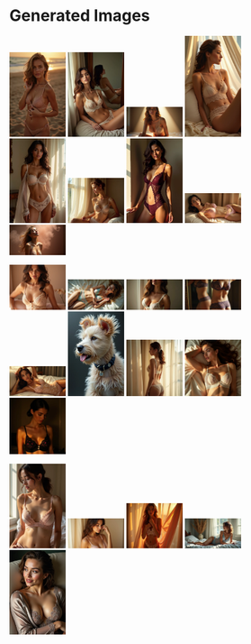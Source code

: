 # Generated Images



<img src="2025_06_20_01.webp" width="100"/> <img src="2025_06_20_02.webp" width="100"/> <img src="2025_06_20_03.webp" width="100"/> <img src="2025_06_20_04.webp" width="100"/> <img src="2025_06_20_05.webp" width="100"/> <img src="2025_06_20_06.webp" width="100"/> <img src="2025_06_20_07.webp" width="100"/> <img src="2025_06_20_08.webp" width="100"/> <img src="2025_06_20_09.webp" width="100"/>

<img src="2025_06_20_10.webp" width="100"/> <img src="2025_06_20_11.webp" width="100"/> <img src="2025_06_20_12.webp" width="100"/> <img src="2025_06_20_13.webp" width="100"/> <img src="2025_06_20_14.webp" width="100"/> <img src="2025_06_20_15.webp" width="100"/> <img src="2025_06_20_16.webp" width="100"/> <img src="2025_06_20_17.webp" width="100"/> <img src="2025_06_20_18.webp" width="100"/>

<img src="2025_06_20_19.webp" width="100"/> <img src="2025_06_20_20.webp" width="100"/> <img src="2025_06_20_21.webp" width="100"/> <img src="2025_06_20_22.webp" width="100"/> <img src="2025_06_20_23.webp" width="100"/>